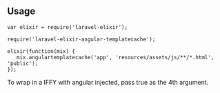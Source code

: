 ## Usage

```
var elixir = require('laravel-elixir');

require('laravel-elixir-angular-templatecache');

elixir(function(mix) {
   mix.angulartemplatecache('app', 'resources/assets/js/**/*.html', 'public');
});
```

To wrap in a IFFY with angular injected, pass true as the 4th argument.